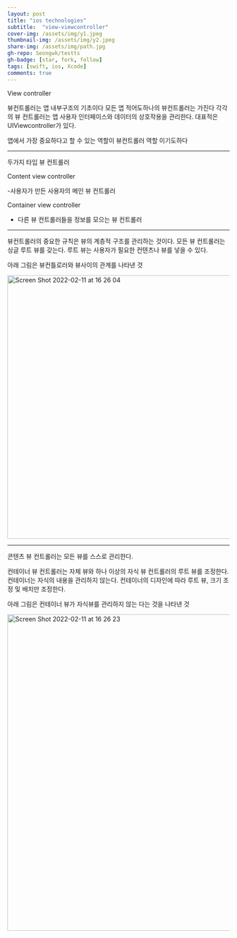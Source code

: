 ```yaml
---
layout: post
title: "ios technologies" 
subtitle:  "view-viewcontroller"
cover-img: /assets/img/y1.jpeg
thumbnail-img: /assets/img/y2.jpeg
share-img: /assets/img/path.jpg
gh-repo: Seongwk/testts
gh-badge: [star, fork, follow]
tags: [swift, ios, Xcode]
comments: true
---
```


View controller

뷰컨트롤러는 앱 내부구조의 기초이다 모든 앱 적어도하나의 뷰컨트롤러는 가진다 
각각의 뷰 컨트롤러는 앱 사용자 인터페이스와 데이터의 상호작용을 관리한다. 
대표적은 UIViewcontroller가 있다.

앱에서 가장 중요하다고 할 수 있는 역할이 뷰컨트롤러 역할 이기도하다

---------------------------------------------

두가지 타입 뷰 컨트롤러

Content view controller 

-사용자가 만든 사용자의 메인 뷰 컨트롤러

Container view controller

- 다른 뷰 컨트롤러들을 정보를 모으는 뷰 컨트롤러

----------------------------------------------

뷰컨트롤러의 중요한 규칙은 뷰의 계층적 구조를 관리하는 것이다.
모든 뷰 컨트롤러는 싱글 루트 뷰를 갖는다. 
루트 뷰는 사용자가 필요한 컨텐츠나 뷰를 넣을 수 있다.
 
아래 그림은 뷰컨틀로러와 뷰사이의 관계를 나타낸 것

<img width="597" alt="Screen Shot 2022-02-11 at 16 26 04" src="https://user-images.githubusercontent.com/40172001/153552233-559377dd-5db5-4b59-afb5-2dd2ea30ac0a.png">

----------------------------------------------

콘텐츠 뷰 컨트롤러는 모든 뷰를 스스로 관리한다. 

컨테이너 뷰 컨트롤러는 자체 뷰와 하나 이상의 자식 뷰 컨트롤러의 루트 뷰를 조정한다. 
컨테이너는 자식의 내용을 관리하지 않는다. 
컨테이너의 디자인에 따라 루트 뷰, 크기 조정 및 배치만 조정한다. 

아래 그림은 컨테이너 뷰가 자식뷰를 관리하지 않는 다는 것을 나타낸 것

<img width="717" alt="Screen Shot 2022-02-11 at 16 26 23" src="https://user-images.githubusercontent.com/40172001/153552249-f691f6a3-1f1d-435b-b97a-eea660f18917.png">

